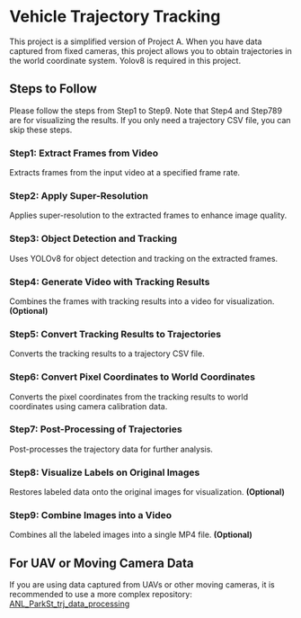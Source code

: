 # Vehicle Trajectory Tracking

This project is a simplified version of Project A. When you have data captured from fixed cameras, this project allows you to obtain trajectories in the world coordinate system. Yolov8 is required in this project.


## Steps to Follow

Please follow the steps from Step1 to Step9. Note that Step4 and Step789 are for visualizing the results. If you only need a trajectory CSV file, you can skip these steps.

### Step1: Extract Frames from Video
Extracts frames from the input video at a specified frame rate.

### Step2: Apply Super-Resolution
Applies super-resolution to the extracted frames to enhance image quality.

### Step3: Object Detection and Tracking
Uses YOLOv8 for object detection and tracking on the extracted frames.

### Step4: Generate Video with Tracking Results
Combines the frames with tracking results into a video for visualization. **(Optional)**

### Step5: Convert Tracking Results to Trajectories
Converts the tracking results to a trajectory CSV file.

### Step6: Convert Pixel Coordinates to World Coordinates
Converts the pixel coordinates from the tracking results to world coordinates using camera calibration data.

### Step7: Post-Processing of Trajectories
Post-processes the trajectory data for further analysis.

### Step8: Visualize Labels on Original Images
Restores labeled data onto the original images for visualization. **(Optional)**

### Step9: Combine Images into a Video
Combines all the labeled images into a single MP4 file. **(Optional)**


## For UAV or Moving Camera Data

If you are using data captured from UAVs or other moving cameras, it is recommended to use a more complex repository: [ANL_ParkSt_trj_data_processing](https://github.com/Keke-Long/ANL_ParkSt_trj_data_processing)





